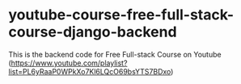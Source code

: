 # youtube-course-free-full-stack-course-django-backend
This is the backend code for Free Full-stack Course on Youtube (https://www.youtube.com/playlist?list=PL6yRaaP0WPkXo7Kl6LQcO69bsYTS7BDxo)
